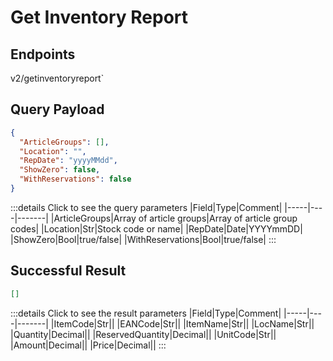 # Get Inventory Report

## Endpoints

<!--@include: @/dist/md/api_url.md-->v2/getinventoryreport`

## Query Payload
```json
{
  "ArticleGroups": [],
  "Location": "",
  "RepDate": "yyyyMMdd",
  "ShowZero": false,
  "WithReservations": false
}
```
:::details Click to see the query parameters
|Field|Type|Comment|
|-----|----|-------|
|ArticleGroups|Array of article groups|Array of article group codes|
|Location|Str|Stock code or name|
|RepDate|Date|YYYYmmDD|
|ShowZero|Bool|true/false|
|WithReservations|Bool|true/false|
:::

## Successful Result
```json
[]
```
:::details Click to see the result parameters
|Field|Type|Comment|
|-----|----|-------|
|ItemCode|Str||
|EANCode|Str||
|ItemName|Str||
|LocName|Str||
|Quantity|Decimal||
|ReservedQuantity|Decimal||
|UnitCode|Str||
|Amount|Decimal||
|Price|Decimal||
:::